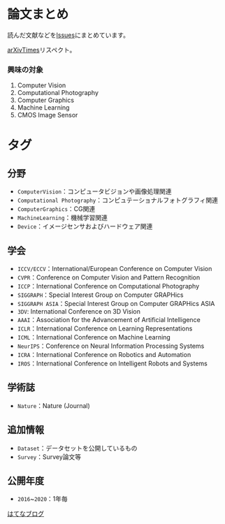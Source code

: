 # 論文まとめ
読んだ文献などを[Issues](https://github.com/tkuri/papers/issues)にまとめています。

[arXivTimes](https://github.com/arXivTimes/arXivTimes)リスペクト。

### 興味の対象
1. Computer Vision
2. Computational Photography
3. Computer Graphics
4. Machine Learning
5. CMOS Image Sensor 

# タグ
## 分野
- `ComputerVision`：コンピュータビジョンや画像処理関連
- `Computational Photography`：コンピュテーショナルフォトグラフィ関連
- `ComputerGraphics`：CG関連
- `MachineLearning`：機械学習関連
- `Device`：イメージセンサおよびハードウェア関連

## 学会
- `ICCV/ECCV`：International/European Conference on Computer Vision
- `CVPR`：Conference on Computer Vision and Pattern Recognition
- `ICCP`：International Conference on Computational Photography
- `SIGGRAPH`：Special Interest Group on Computer GRAPHics
- `SIGGRAPH ASIA`：Special Interest Group on Computer GRAPHics ASIA
- `3DV`: International Conference on 3D Vision
- `AAAI`：Association for the Advancement of Artificial Intelligence
- `ICLR`：International Conference on Learning Representations
- `ICML`：International Conference on Machine Learning
- `NeurIPS`：Conference on Neural Information Processing Systems
- `ICRA`：International Conference on Robotics and Automation
- `IROS`：International Conference on Intelligent Robots and Systems

## 学術誌
- `Nature`：Nature (Journal)

## 追加情報
- `Dataset`：データセットを公開しているもの
- `Survey`：Survey論文等

## 公開年度
- `2016`~`2020`：1年毎

[はてなブログ](https://klb.hatenablog.com/entry/portal)
